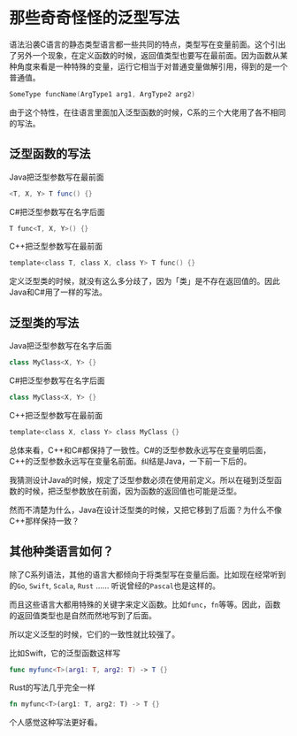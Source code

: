 # 那些奇奇怪怪的泛型写法



语法沿袭C语言的静态类型语言都一些共同的特点，类型写在变量前面。这个引出了另外一个现象，在定义函数的时候，返回值类型也要写在最前面。因为函数从某种角度来看是一种特殊的变量，运行它相当于对普通变量做解引用，得到的是一个普通值。

```c
SomeType funcName(ArgType1 arg1, ArgType2 arg2)
```

由于这个特性，在往语言里面加入泛型函数的时候，C系的三个大佬用了各不相同的写法。


## 泛型函数的写法

Java把泛型参数写在最前面

```java
<T, X, Y> T func() {}
```

C#把泛型参数写在名字后面

```csharp
T func<T, X, Y>() {}
```

C++把泛型参数写在最前面

```c
template<class T, class X, class Y> T func() {}
```

定义泛型类的时候，就没有这么多分歧了，因为「类」是不存在返回值的。因此Java和C#用了一样的写法。


## 泛型类的写法

Java把泛型参数写在名字后面

```java
class MyClass<X, Y> {}
```

C#把泛型参数写在名字后面

```csharp
class MyClass<X, Y> {}
```

C++把泛型参数写在最前面

```c
template<class X, class Y> class MyClass {}
```

总体来看，C++和C#都保持了一致性。C#的泛型参数永远写在变量明后面，C++的泛型参数永远写在变量名前面。纠结是Java，一下前一下后的。

我猜测设计Java的时候，规定了泛型参数必须在使用前定义。所以在碰到泛型函数的时候，把泛型参数放在前面，因为函数的返回值也可能是泛型。

然而不清楚为什么，Java在设计泛型类的时候，又把它移到了后面？为什么不像C++那样保持一致？


## 其他种类语言如何？

除了C系列语法，其他的语言大都倾向于将类型写在变量后面。比如现在经常听到的`Go`, `Swift`, `Scala`, `Rust` …… 听说曾经的`Pascal`也是这样的。

而且这些语言大都用特殊的关键字来定义函数。比如`func`，`fn`等等。因此，函数的返回值类型也是自然而然地写到了后面。

所以定义泛型的时候，它们的一致性就比较强了。

比如Swift，它的泛型函数这样写

```swift
func myfunc<T>(arg1: T, arg2: T) -> T {}
```

Rust的写法几乎完全一样

```rust
fn myfunc<T>(arg1: T, arg2: T) -> T {}
```

个人感觉这种写法更好看。


